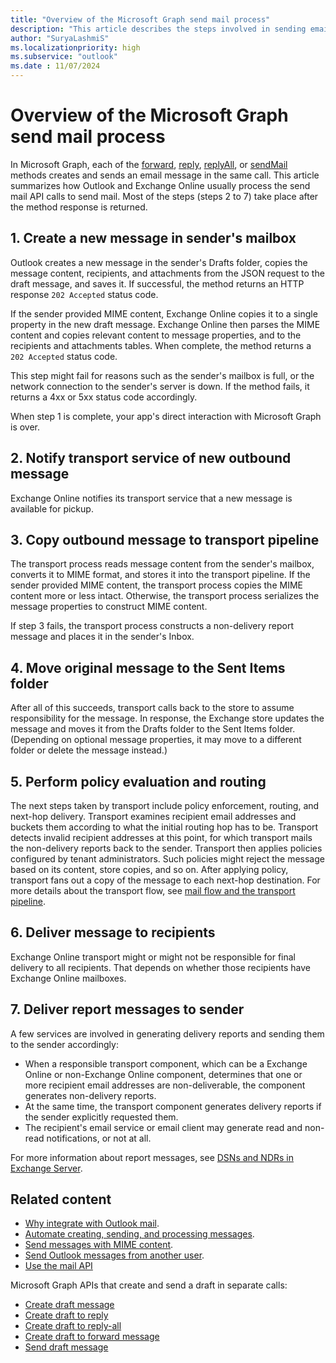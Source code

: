 ```yaml
---
title: "Overview of the Microsoft Graph send mail process"
description: "This article describes the steps involved in sending email by using the Microsoft Graph API."
author: "SuryaLashmiS"
ms.localizationpriority: high
ms.subservice: "outlook"
ms.date : 11/07/2024
---
```


# Overview of the Microsoft Graph send mail process

In Microsoft Graph, each of the [forward](/graph/api/message-forward), [reply](/graph/api/message-reply), [replyAll](/graph/api/message-replyAll), or [sendMail](/graph/api/user-sendmail) methods creates and sends an email message in the same call. This article summarizes how Outlook and Exchange Online usually process the send mail API calls to send mail. Most of the steps (steps 2 to 7) take place after the method response is returned.


## 1. Create a new message in sender's mailbox
Outlook creates a new message in the sender's Drafts folder, copies the message content, recipients, and attachments from the JSON request to the draft message, and saves it. If successful, the method returns an HTTP response `202 Accepted` status code.

If the sender provided MIME content, Exchange Online copies it to a single property in the new draft message. Exchange Online then parses the MIME content and copies relevant content to message properties, and to the recipients and attachments tables. When complete, the method returns a `202 Accepted` status code.

This step might fail for reasons such as the sender's mailbox is full, or the network connection to the sender's server is down. If the method fails, it returns a 4xx or 5xx status code accordingly.

When step 1 is complete, your app's direct interaction with Microsoft Graph is over.

## 2. Notify transport service of new outbound message
Exchange Online notifies its transport service that a new message is available for pickup.

## 3. Copy outbound message to transport pipeline
The transport process reads message content from the sender's mailbox, converts it to MIME format, and stores it into the transport pipeline. If the sender
provided MIME content, the transport process copies the MIME content more or less intact. Otherwise, the transport process serializes the message properties to construct MIME content.

If step 3 fails, the transport process constructs a non-delivery report message and places it in the sender's Inbox.

## 4. Move original message to the Sent Items folder
After all of this succeeds, transport calls back to the store to assume responsibility for the message. In response, the Exchange store updates the message and
moves it from the Drafts folder to the Sent Items folder. (Depending on optional message properties, it may move to a different folder or delete the message instead.)

## 5. Perform policy evaluation and routing
The next steps taken by transport include policy enforcement, routing, and next-hop delivery. Transport examines recipient email addresses and buckets them according
to what the initial routing hop has to be. Transport detects invalid recipient addresses at this point, for which transport mails the non-delivery reports back to the
sender. Transport then applies policies configured by tenant administrators. Such policies might reject the message based on its content, store copies, and
so on. After applying policy, transport fans out a copy of the message to each next-hop destination. For more details about the transport flow, see [mail flow
and the transport pipeline](/Exchange/mail-flow/mail-flow).

## 6. Deliver message to recipients
Exchange Online transport might or might not be responsible for final delivery to all recipients. That depends on whether those recipients have Exchange Online mailboxes.

## 7. Deliver report messages to sender
A few services are involved in generating delivery reports and sending them to the sender accordingly:
- When a responsible transport component, which can be a Exchange Online or non-Exchange Online component, determines that one or more recipient email
addresses are non-deliverable, the component generates non-delivery reports.
- At the same time, the transport component generates delivery reports if the sender explicitly requested them.
- The recipient's email service or email client may generate read and non-read notifications, or not at all.

For more information about report messages, see [DSNs and NDRs in Exchange Server](/exchange/mail-flow/non-delivery-reports-and-bounce-messages/non-delivery-reports-and-bounce-messages).


## Related content

- [Why integrate with Outlook mail](outlook-mail-concept-overview.md).
- [Automate creating, sending, and processing messages](outlook-create-send-messages.md).
- [Send messages with MIME content](outlook-send-mime-message.md).
- [Send Outlook messages from another user](outlook-send-mail-from-other-user.md).
- [Use the mail API](/graph/api/resources/mail-api-overview)

Microsoft Graph APIs that create and send a draft in separate calls:
- [Create draft message](/graph/api/user-post-messages)
- [Create draft to reply](/graph/api/message-createreply)
- [Create draft to reply-all](/graph/api/message-createreplyall)
- [Create draft to forward message](/graph/api/message-createforward)
- [Send draft message](/graph/api/message-send)
